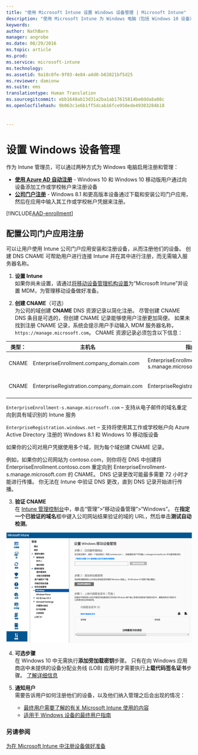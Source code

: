 ```yaml
---
title: "使用 Microsoft Intune 设置 Windows 设备管理 | Microsoft Intune"
description: "使用 Microsoft Intune 为 Windows 电脑（包括 Windows 10 设备）启用移动设备管理 (MDM)。"
keywords: 
author: NathBarn
manager: angrobe
ms.date: 08/29/2016
ms.topic: article
ms.prod: 
ms.service: microsoft-intune
ms.technology: 
ms.assetid: 9a18c0fe-9f03-4e84-a4d0-b63821bf5d25
ms.reviewer: damionw
ms.suite: ems
translationtype: Human Translation
ms.sourcegitcommit: ebb1648ab13d31a2ba1ab17615814be8dda8a08c
ms.openlocfilehash: 9b063c1e6b1ff5dcab16fce958ede49303284b18


---
```


# 设置 Windows 设备管理

作为 Intune 管理员，可以通过两种方式为 Windows 电脑启用注册和管理：

- **[使用 Azure AD 自动注册](#azure-active-directory-enrollment)** - Windows 10 和 Windows 10 移动版用户通过向设备添加工作或学校帐户来注册设备
- **[公司门户注册](#company-portal-app-enrollment)** - Windows 8.1 和更高版本设备通过下载和安装公司门户应用，然后在应用中输入其工作或学校帐户凭据来注册。

[!INCLUDE[AAD-enrollment](../includes/win10-automatic-enrollment-aad.md)]

## 配置公司门户应用注册
可以让用户使用 Intune 公司门户应用安装和注册设备，从而注册他们的设备。 创建 DNS CNAME 可帮助用户进行连接 Intune 并在其中进行注册，而无需输入服务器名称。

1. **设置 Intune**<br>
如果你尚未设置，请通过[将移动设备管理机构设置](get-ready-to-enroll-devices-in-microsoft-intune.md#set-mobile-device-management-authority)为“Microsoft Intune”并设置 MDM，为管理移动设备做好准备。

2. **创建 CNAME**（可选）<br>为公司的域创建 **CNAME** DNS 资源记录以简化注册。 尽管创建 CNAME DNS 条目是可选的，但创建 CNAME 记录能够使用户注册更加简便。 如果未找到注册 CNAME 记录，系统会提示用户手动输入 MDM 服务器名称，`https://manage.microsoft.com`。  CNAME 资源记录必须包含以下信息：

  |类型：|主机名|指向|TTL|
  |--------|-------------|-------------|-------|
  |CNAME|EnterpriseEnrollment.company_domain.com|EnterpriseEnrollment-s.manage.microsoft.com |1 小时|
  |CNAME|EnterpriseRegistration.company_domain.com|EnterpriseRegistration.windows.net|1 小时|

  `EnterpriseEnrollment-s.manage.microsoft.com` – 支持从电子邮件的域名重定向到具有域识别的 Intune 服务

  `EnterpriseRegistration.windows.net` – 支持将使用其工作或学校帐户向 Azure Active Directory 注册的 Windows 8.1 和 Windows 10 移动版设备

  如果你的公司对用户凭据使用多个域，则为每个域创建 CNAME 记录。

  例如，如果你的公司网站为 contoso.com，则你将在 DNS 中创建将 EnterpriseEnrollment.contoso.com 重定向到 EnterpriseEnrollment-s.manage.microsoft.com 的 CNAME。 DNS 记录更改可能最多需要 72 小时才能进行传播。 你无法在 Intune 中验证 DNS 更改，直到 DNS 记录开始进行传播。

3.  **验证 CNAME**<br>在 [Intune 管理控制台](http://manage.microsoft.com)中，单击“管理”&gt;“移动设备管理”&gt;“Windows”。 在**指定一个已验证的域名**框中键入公司网站结果验证的域的 URL，然后单击**测试自动检测**。

  ![Windows 设备管理对话框](../media/enroll-intune-winenr.png)

4.  **可选步骤**<br>在 Windows 10 中无需执行**添加旁加载密钥**步骤。 只有在向 Windows 应用商店中未提供的设备分配业务线 (LOB) 应用时才需要执行**上载代码签名证书**步骤。 [了解详细信息](set-up-windows-phone-8.0-management-with-microsoft-intune.md)

6.  **通知用户**<br>需要告诉用户如何注册他们的设备，以及他们纳入管理之后会出现的情况：
      - [最终用户需要了解的有关 Microsoft Intune 使用的内容](what-to-tell-your-end-users-about-using-microsoft-intune.md)
      - [适用于 Windows 设备的最终用户指南](../enduser/using-your-windows-device-with-intune.md)

### 另请参阅
[为在 Microsoft Intune 中注册设备做好准备](get-ready-to-enroll-devices-in-microsoft-intune.md)



<!--HONumber=Aug16_HO5-->


